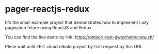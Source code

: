 # pager-reactjs-redux

It's the small example project that demonstrates how to implement Lazy pagination feture using ReactJS and Redux.

You can find the live demo by link: https://ombori-test-gweylhwtjv.now.sh/

Plese wait until ZEIT cloud rebuld project by first request by this URL.